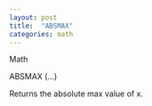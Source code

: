 ```yaml
---
layout: post
title:  "ABSMAX"
categories: math
---
```

Math

ABSMAX (...)

Returns the absolute max value of x.

